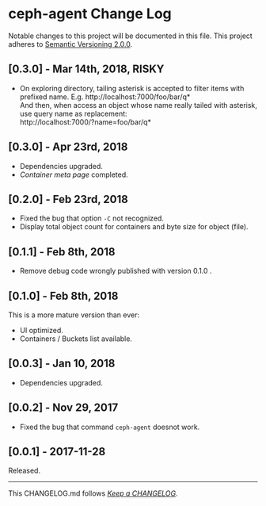 #   ceph-agent Change Log

Notable changes to this project will be documented in this file. This project adheres to [Semantic Versioning 2.0.0](http://semver.org/).

##  [0.3.0] - Mar 14th, 2018, RISKY

*   On exploring directory, tailing asterisk is accepted to filter items with prefixed name. E.g.
    http://localhost:7000/foo/bar/q*  
    And then, when access an object whose name really tailed with asterisk, use query name as replacement:  
    http://localhost:7000/?name=foo/bar/q*

##  [0.3.0] - Apr 23rd, 2018

*   Dependencies upgraded.
*   *Container meta page* completed.

##	[0.2.0] - Feb 23rd, 2018

*	Fixed the bug that option `-C` not recognized.
*	Display total object count for containers and byte size for object (file).

##	[0.1.1] - Feb 8th, 2018

*	Remove debug code wrongly published with version 0.1.0 .

##	[0.1.0] - Feb 8th, 2018

This is a more mature version than ever:
*	UI optimized.
*	Containers / Buckets list available.

##	[0.0.3] - Jan 10, 2018

*	Dependencies upgraded.

##  [0.0.2] - Nov 29, 2017

*   Fixed the bug that command `ceph-agent` doesnot work.

##	[0.0.1] - 2017-11-28

Released.

---
This CHANGELOG.md follows [*Keep a CHANGELOG*](http://keepachangelog.com/).
